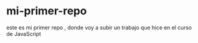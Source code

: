 # mi-primer-repo
este es mi primer repo , donde voy a subir un trabajo que hice en el curso de JavaScript
